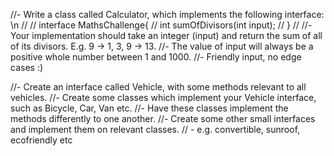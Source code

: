 //- Write a class called Calculator, which implements the following interface: \n
//
//    interface MathsChallenge{
//        int sumOfDivisors(int input);
//    }
//
//- Your implementation should take an integer (input) and return the sum of all of its divisors. E.g. 9 -> 1, 3, 9 -> 13.
//- The value of input will always be a positive whole number between 1 and 1000.
//- Friendly input, no edge cases :)

//- Create an interface called Vehicle, with some methods relevant to all vehicles.
//- Create some classes which implement your Vehicle interface, such as Bicycle, Car, Van etc.
//- Have these classes implement the methods differently to one another.
//- Create some other small interfaces and implement them on relevant classes.
//    - e.g. convertible, sunroof, ecofriendly etc 
